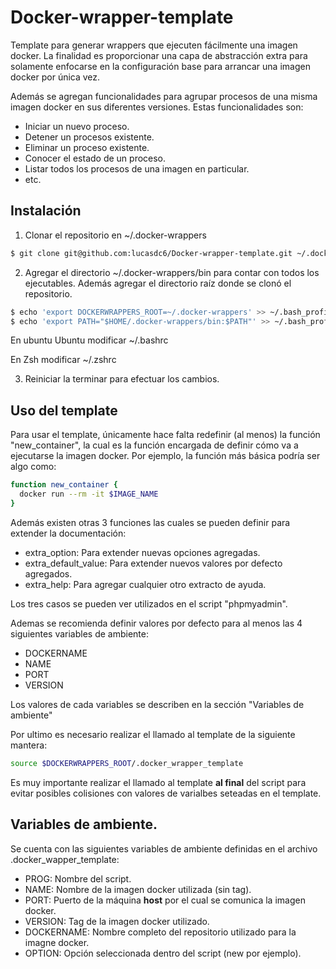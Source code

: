 # Docker-wrapper-template

Template para generar wrappers que ejecuten fácilmente una imagen docker.
La finalidad es proporcionar una capa de abstracción extra para solamente
enfocarse en la configuración base para arrancar una imagen docker por única
vez.

Además se agregan funcionalidades para agrupar procesos de una misma imagen
docker en sus diferentes versiones.
Estas funcionalidades son:
  * Iniciar un nuevo proceso.
  * Detener un procesos existente.
  * Eliminar un proceso existente.
  * Conocer el estado de un proceso.
  * Listar todos los procesos de una imagen en particular.
  * etc.

## Instalación

1. Clonar el repositorio en ~/.docker-wrappers
```bash
$ git clone git@github.com:lucasdc6/Docker-wrapper-template.git ~/.docker-wrappers
```

2. Agregar el directorio ~/.docker-wrappers/bin para contar con todos los ejecutables.
Además agregar el directorio raíz donde se clonó el repositorio.
```bash
$ echo 'export DOCKERWRAPPERS_ROOT=~/.docker-wrappers' >> ~/.bash_profile
$ echo 'export PATH="$HOME/.docker-wrappers/bin:$PATH"' >> ~/.bash_profile
```

En ubuntu Ubuntu modificar ~/.bashrc

En Zsh modificar ~/.zshrc

3. Reiniciar la terminar para efectuar los cambios.

## Uso del template

Para usar el template, únicamente hace falta redefinir (al menos) la función
"new_container", la cual es la función encargada de definir cómo va a ejecutarse
la imagen docker. Por ejemplo, la función más básica podría ser algo como:

```bash
function new_container {
  docker run --rm -it $IMAGE_NAME
}
```

Además existen otras 3 funciones las cuales se pueden definir para extender la
documentación:

  * extra_option: Para extender nuevas opciones agregadas.
  * extra_default_value: Para extender nuevos valores por defecto agregados.
  * extra_help: Para agregar cualquier otro extracto de ayuda.

Los tres casos se pueden ver utilizados en el script "phpmyadmin".

Ademas se recomienda definir valores por defecto para al menos las 4 siguientes
variables de ambiente:
  * DOCKERNAME
  * NAME
  * PORT
  * VERSION

Los valores de cada variables se describen en la sección "Variables de ambiente"

Por ultimo es necesario realizar el llamado al template de la siguiente mantera:

```bash
source $DOCKERWRAPPERS_ROOT/.docker_wrapper_template
```

Es muy importante realizar el llamado al template **al final** del script para
evitar posibles colisiones con valores de varialbes seteadas en el template.

## Variables de ambiente.

Se cuenta con las siguientes variables de ambiente definidas en el archivo
.docker_wapper_template:

  * PROG: Nombre del script.
  * NAME: Nombre de la imagen docker utilizada (sin tag).
  * PORT: Puerto de la máquina **host** por el cual se comunica la imagen docker.
  * VERSION: Tag de la imagen docker utilizado.
  * DOCKERNAME: Nombre completo del repositorio utilizado para la imagne docker.
  * OPTION: Opción seleccionada dentro del script (new por ejemplo).

